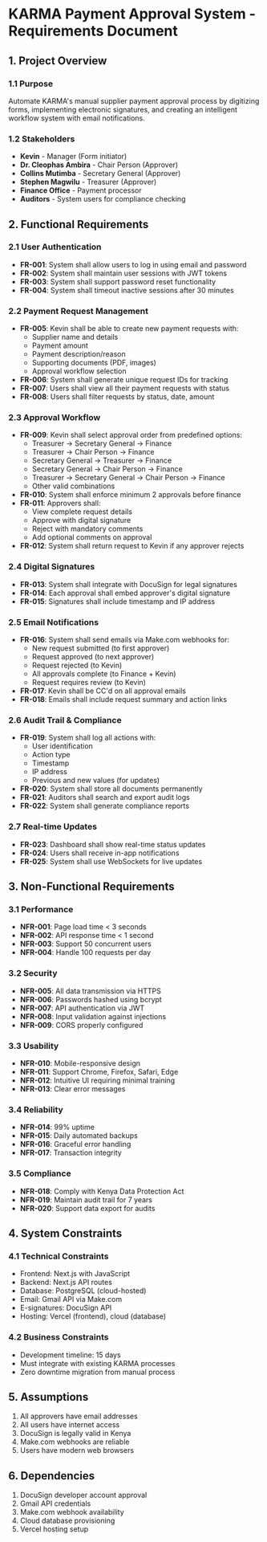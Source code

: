 # KARMA Payment Approval System - Requirements Document

## 1. Project Overview

### 1.1 Purpose
Automate KARMA's manual supplier payment approval process by digitizing forms, implementing electronic signatures, and creating an intelligent workflow system with email notifications.

### 1.2 Stakeholders
- **Kevin** - Manager (Form initiator)
- **Dr. Cleophas Ambira** - Chair Person (Approver)
- **Collins Mutimba** - Secretary General (Approver)
- **Stephen Magwilu** - Treasurer (Approver)
- **Finance Office** - Payment processor
- **Auditors** - System users for compliance checking

## 2. Functional Requirements

### 2.1 User Authentication
- **FR-001**: System shall allow users to log in using email and password
- **FR-002**: System shall maintain user sessions with JWT tokens
- **FR-003**: System shall support password reset functionality
- **FR-004**: System shall timeout inactive sessions after 30 minutes

### 2.2 Payment Request Management
- **FR-005**: Kevin shall be able to create new payment requests with:
  - Supplier name and details
  - Payment amount
  - Payment description/reason
  - Supporting documents (PDF, images)
  - Approval workflow selection
- **FR-006**: System shall generate unique request IDs for tracking
- **FR-007**: Users shall view all their payment requests with status
- **FR-008**: Users shall filter requests by status, date, amount

### 2.3 Approval Workflow
- **FR-009**: Kevin shall select approval order from predefined options:
  - Treasurer → Secretary General → Finance
  - Treasurer → Chair Person → Finance
  - Secretary General → Treasurer → Finance
  - Secretary General → Chair Person → Finance
  - Treasurer → Secretary General → Chair Person → Finance
  - Other valid combinations
- **FR-010**: System shall enforce minimum 2 approvals before finance
- **FR-011**: Approvers shall:
  - View complete request details
  - Approve with digital signature
  - Reject with mandatory comments
  - Add optional comments on approval
- **FR-012**: System shall return request to Kevin if any approver rejects

### 2.4 Digital Signatures
- **FR-013**: System shall integrate with DocuSign for legal signatures
- **FR-014**: Each approval shall embed approver's digital signature
- **FR-015**: Signatures shall include timestamp and IP address

### 2.5 Email Notifications
- **FR-016**: System shall send emails via Make.com webhooks for:
  - New request submitted (to first approver)
  - Request approved (to next approver)
  - Request rejected (to Kevin)
  - All approvals complete (to Finance + Kevin)
  - Request requires review (to Kevin)
- **FR-017**: Kevin shall be CC'd on all approval emails
- **FR-018**: Emails shall include request summary and action links

### 2.6 Audit Trail & Compliance
- **FR-019**: System shall log all actions with:
  - User identification
  - Action type
  - Timestamp
  - IP address
  - Previous and new values (for updates)
- **FR-020**: System shall store all documents permanently
- **FR-021**: Auditors shall search and export audit logs
- **FR-022**: System shall generate compliance reports

### 2.7 Real-time Updates
- **FR-023**: Dashboard shall show real-time status updates
- **FR-024**: Users shall receive in-app notifications
- **FR-025**: System shall use WebSockets for live updates

## 3. Non-Functional Requirements

### 3.1 Performance
- **NFR-001**: Page load time < 3 seconds
- **NFR-002**: API response time < 1 second
- **NFR-003**: Support 50 concurrent users
- **NFR-004**: Handle 100 requests per day

### 3.2 Security
- **NFR-005**: All data transmission via HTTPS
- **NFR-006**: Passwords hashed using bcrypt
- **NFR-007**: API authentication via JWT
- **NFR-008**: Input validation against injections
- **NFR-009**: CORS properly configured

### 3.3 Usability
- **NFR-010**: Mobile-responsive design
- **NFR-011**: Support Chrome, Firefox, Safari, Edge
- **NFR-012**: Intuitive UI requiring minimal training
- **NFR-013**: Clear error messages

### 3.4 Reliability
- **NFR-014**: 99% uptime
- **NFR-015**: Daily automated backups
- **NFR-016**: Graceful error handling
- **NFR-017**: Transaction integrity

### 3.5 Compliance
- **NFR-018**: Comply with Kenya Data Protection Act
- **NFR-019**: Maintain audit trail for 7 years
- **NFR-020**: Support data export for audits

## 4. System Constraints

### 4.1 Technical Constraints
- Frontend: Next.js with JavaScript
- Backend: Next.js API routes
- Database: PostgreSQL (cloud-hosted)
- Email: Gmail API via Make.com
- E-signatures: DocuSign API
- Hosting: Vercel (frontend), cloud (database)

### 4.2 Business Constraints
- Development timeline: 15 days
- Must integrate with existing KARMA processes
- Zero downtime migration from manual process

## 5. Assumptions

1. All approvers have email addresses
2. All users have internet access
3. DocuSign is legally valid in Kenya
4. Make.com webhooks are reliable
5. Users have modern web browsers

## 6. Dependencies

1. DocuSign developer account approval
2. Gmail API credentials
3. Make.com webhook availability
4. Cloud database provisioning
5. Vercel hosting setup